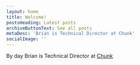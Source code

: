 ```yaml
---
layout: home
title: Welcome!
postsHeading: Latest posts
archiveButtonText: See all posts
metaDesc: 'Brian is Technical Director at Chunk'
socialImage: ''
---
```


By day Brian is Technical Director at [Chunk](https://chunk.co.uk)
